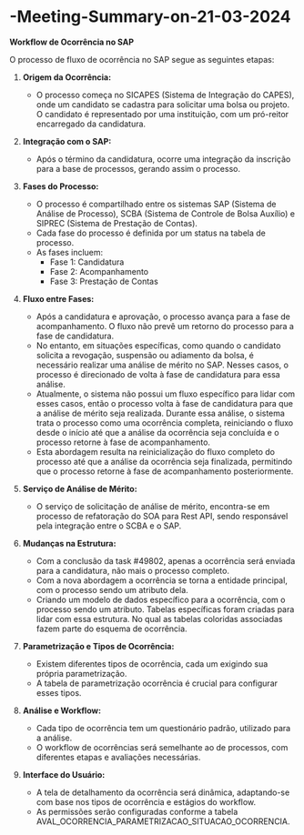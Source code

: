 # -Meeting-Summary-on-21-03-2024

**Workflow de Ocorrência no SAP**

O processo de fluxo de ocorrência no SAP segue as seguintes etapas:

1. **Origem da Ocorrência:**
   - O processo começa no SICAPES (Sistema de Integração do CAPES), onde um candidato se cadastra para solicitar uma bolsa ou projeto. O candidato é representado por uma instituição, com um pró-reitor encarregado da candidatura.

2. **Integração com o SAP:**
   - Após o término da candidatura, ocorre uma integração da inscrição para a base de processos, gerando assim o processo.

3. **Fases do Processo:**
   - O processo é compartilhado entre os sistemas SAP (Sistema de Análise de Processo), SCBA (Sistema de Controle de Bolsa Auxílio) e SIPREC (Sistema de Prestação de Contas).
   - Cada fase do processo é definida por um status na tabela de processo.
   - As fases incluem:
     - Fase 1: Candidatura
     - Fase 2: Acompanhamento
     - Fase 3: Prestação de Contas

4. **Fluxo entre Fases:**
   - Após a candidatura e aprovação, o processo avança para a fase de acompanhamento. O fluxo não prevê um retorno do processo para a fase de candidatura.
   - No entanto, em situações específicas, como quando o candidato solicita a revogação, suspensão ou adiamento da bolsa, é necessário realizar uma análise de mérito no SAP. Nesses casos, o processo é direcionado de volta à fase de candidatura para essa análise.
   - Atualmente, o sistema não possui um fluxo específico para lidar com esses casos, então o processo volta à fase de candidatura para que a análise de mérito seja realizada. Durante essa análise, o sistema trata o processo como uma ocorrência completa, reiniciando o fluxo desde o início até que a análise da ocorrência seja concluída e o processo retorne à fase de acompanhamento.
   - Esta abordagem resulta na reinicialização do fluxo completo do processo até que a análise da ocorrência seja finalizada, permitindo que o processo retorne à fase de acompanhamento posteriormente.

5. **Serviço de Análise de Mérito:**
   - O serviço de solicitação de análise de mérito, encontra-se em processo de refatoração do SOA para Rest API, sendo responsável pela integração entre o SCBA e o SAP.

6. **Mudanças na Estrutura:**
   - Com a conclusão da task #49802, apenas a ocorrência será enviada para a candidatura, não mais o processo completo.
   - Com a nova abordagem a ocorrência se torna a entidade principal, com o processo sendo um atributo dela.
   - Criando um modelo de dados específico para a ocorrência, com o processo sendo um atributo. Tabelas específicas foram criadas para lidar com essa estrutura. No qual as tabelas coloridas associadas fazem parte do esquema de ocorrência.

7. **Parametrização e Tipos de Ocorrência:**
   - Existem diferentes tipos de ocorrência, cada um exigindo sua própria parametrização.
   - A tabela de parametrização ocorrência é crucial para configurar esses tipos.

8. **Análise e Workflow:**
   - Cada tipo de ocorrência tem um questionário padrão, utilizado para a análise.
   - O workflow de ocorrências será semelhante ao de processos, com diferentes etapas e avaliações necessárias.

9. **Interface do Usuário:**
   - A tela de detalhamento da ocorrência será dinâmica, adaptando-se com base nos tipos de ocorrência e estágios do workflow.
   - As permissões serão configuradas conforme a tabela AVAL_OCORRENCIA_PARAMETRIZACAO_SITUACAO_OCORRENCIA.


